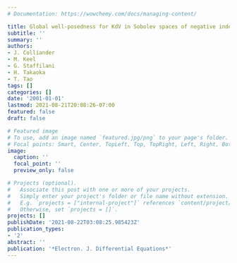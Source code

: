 ```yaml
---
# Documentation: https://wowchemy.com/docs/managing-content/

title: Global well-posedness for KdV in Sobolev spaces of negative index
subtitle: ''
summary: ''
authors:
- J. Colliander
- M. Keel
- G. Staffilani
- H. Takaoka
- T. Tao
tags: []
categories: []
date: '2001-01-01'
lastmod: 2021-08-21T20:08:26-07:00
featured: false
draft: false

# Featured image
# To use, add an image named `featured.jpg/png` to your page's folder.
# Focal points: Smart, Center, TopLeft, Top, TopRight, Left, Right, BottomLeft, Bottom, BottomRight.
image:
  caption: ''
  focal_point: ''
  preview_only: false

# Projects (optional).
#   Associate this post with one or more of your projects.
#   Simply enter your project's folder or file name without extension.
#   E.g. `projects = ["internal-project"]` references `content/project/deep-learning/index.md`.
#   Otherwise, set `projects = []`.
projects: []
publishDate: '2021-08-22T03:08:25.985423Z'
publication_types:
- '2'
abstract: ''
publication: '*Electron. J. Differential Equations*'
---
```

